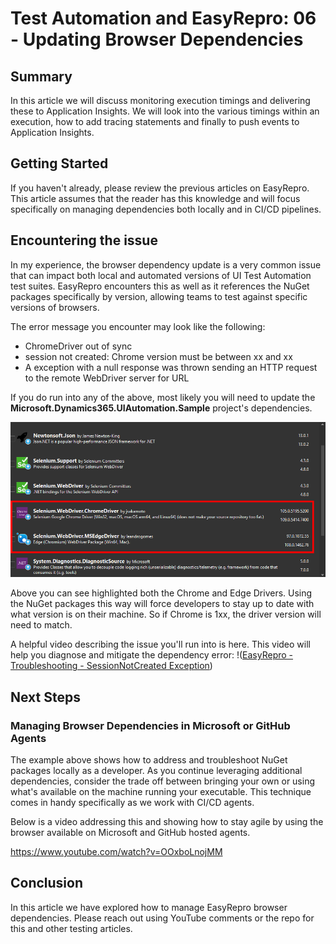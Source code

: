 # Test Automation and EasyRepro: 06 - Updating Browser Dependencies

## Summary

In this article we will discuss monitoring execution timings and delivering these to Application Insights. We will look into the various timings within an execution, how to add tracing statements and finally to push events to Application Insights.

## Getting Started

If you haven't already, please review the previous articles on EasyRepro. This article assumes that the reader has this knowledge and will focus specifically on managing dependencies both locally and in CI/CD pipelines.

## Encountering the issue

In my experience, the browser dependency update is a very common issue that can impact both local and automated versions of UI Test Automation test suites. EasyRepro encounters this as well as it references the NuGet packages specifically by version, allowing teams to test against specific versions of browsers.

The error message you encounter may look like the following:
- ChromeDriver out of sync
- session not created: Chrome version must be between xx and xx
- A exception with a null response was thrown sending an HTTP request to the remote WebDriver server for URL

If you do run into any of the above, most likely you will need to update the **Microsoft.Dynamics365.UIAutomation.Sample** project's dependencies.

<img src="Blog6/BrowserDependenciesFromNuGet.png" style="zoom:67%;" />

Above you can see highlighted both the Chrome and Edge Drivers. Using the NuGet packages this way will force developers to stay up to date with what version is on their machine. So if Chrome is 1xx, the driver version will need to match.

A helpful video describing the issue you'll run into is here. This video will help you diagnose and mitigate the dependency error:
!([EasyRepro - Troubleshooting - SessionNotCreated Exception](https://www.youtube.com/watch?v=bXCbx1gM6MM))


## Next Steps

### Managing Browser Dependencies in Microsoft or GitHub Agents

The example above shows how to address and troubleshoot NuGet packages locally as a developer. As you continue leveraging additional dependencies, consider the trade off between bringing your own or using what's available on the machine running your executable. This technique comes in handy specifically as we work with CI/CD agents.

Below is a video addressing this and showing how to stay agile by using the browser available on Microsoft and GitHub hosted agents.

https://www.youtube.com/watch?v=OOxboLnojMM

## Conclusion

In this article we have explored how to manage EasyRepro browser dependencies. Please reach out using YouTube comments or the repo for this and other testing articles.

